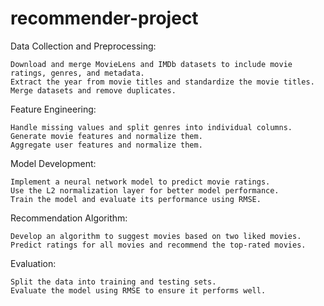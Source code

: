 # recommender-project

Data Collection and Preprocessing:

    Download and merge MovieLens and IMDb datasets to include movie ratings, genres, and metadata.
    Extract the year from movie titles and standardize the movie titles.
    Merge datasets and remove duplicates.

Feature Engineering:

    Handle missing values and split genres into individual columns.
    Generate movie features and normalize them.
    Aggregate user features and normalize them.

Model Development:

    Implement a neural network model to predict movie ratings.
    Use the L2 normalization layer for better model performance.
    Train the model and evaluate its performance using RMSE.

Recommendation Algorithm:

    Develop an algorithm to suggest movies based on two liked movies.
    Predict ratings for all movies and recommend the top-rated movies.

Evaluation:

    Split the data into training and testing sets.
    Evaluate the model using RMSE to ensure it performs well.